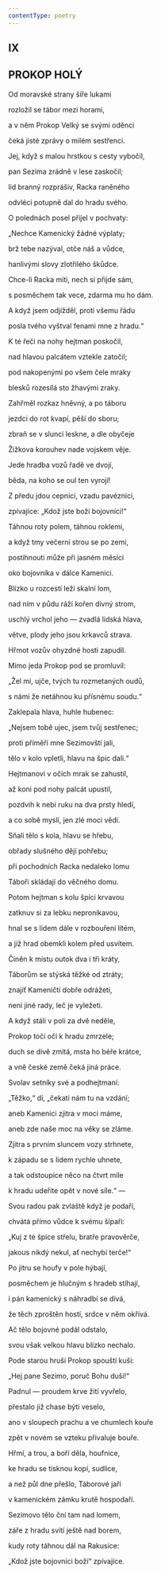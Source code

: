 ```yaml
---
contentType: poetry
---
```


## IX  

## PROKOP HOLÝ

Od moravské strany šíře lukami  

rozložil se tábor mezi horami,

a v něm Prokop Velký se svými oděnci

čeká jisté zprávy o milém sestřenci.

Jej, když s malou hrstkou s cesty vybočil,

pan Sezima zrádně v lese zaskočil;

lid branný rozprášiv, Racka raněného

odvléci potupně dal do hradu svého.

O polednách posel přijel v pochvaty:

„Nechce Kamenický žádné výplaty;

brž tebe nazýval, otče náš a vůdce,

hanlivými slovy zlotřilého škůdce.

Chce-li Racka míti, nech si přijde sám,

s posměchem tak vece, zdarma mu ho dám.

A když jsem odjížděl, proti všemu řádu

posla tvého vyštval fenami mne z hradu.“

K té řeči na nohy hejtman poskočil,

nad hlavou palcátem vztekle zatočil;

pod nakopenými po všem čele mraky

blesků rozesílá sto žhavými zraky.

Zahřměl rozkaz hněvný, a po táboru

jezdci do rot kvapí, pěší do sboru;

zbraň se v slunci leskne, a dle obyčeje

Žižkova korouhev nade vojskem věje.

Jede hradba vozů řadě ve dvojí,

běda, na koho se oul ten vyrojí!

Z předu jdou cepníci, vzadu pavézníci,

zpívajíce: „Kdož jste boží bojovníci!“

Táhnou roty polem, táhnou roklemi,

a když tmy večerní strou se po zemi,

postihnouti může při jasném měsíci

oko bojovníka v dálce Kamenici.

Blízko u rozcestí leží skalní lom,

nad ním v půdu ráží kořen divný strom,

uschlý vrchol jeho — zvadlá lidská hlava,

větve, plody jeho jsou krkavců strava.

Hřmot vozův ohyzdné hosti zapudil.

Mimo jeda Prokop pod se promluvil:

„Žel mi, ujče, tvých tu rozmetaných oudů,

s námi že netáhnou ku přísnému soudu.“

Zaklepala hlava, huhle hubenec:

„Nejsem tobě ujec, jsem tvůj sestřenec;

proti příměří mne Sezimovští jali,

tělo v kolo vpletli, hlavu na špic dali.“

Hejtmanovi v očích mrak se zahustil,

až koni pod nohy palcát upustil,

pozdvih k nebi ruku na dva prsty hledí,

a co sobě myslí, jen zlé moci vědí.

Sňali tělo s kola, hlavu se hřebu,

obřady slušného dějí pohřebu;

při pochodních Racka nedaleko lomu

Táboři skládají do věčného domu.

Potom hejtman s kolu špíci krvavou

zatknuv si za lebku nepronikavou,

hnal se s lidem dále v rozbouření lítém,

a již hrad obemkli kolem před usvítem.

Činěn k místu outok dva i tři kráty,

Táborům se stýská těžké od ztráty;

znajíť Kameničtí dobře odrážeti,

není jiné rady, leč je vyležeti.

A když stáli v poli za dvě neděle,

Prokop točí oči k hradu zmrzele;

duch se divě zmítá, msta ho béře krátce,

a vně české země čeká jiná práce.

Svolav setníky své a podhejtmaní:

„Těžko,“ dí, „čekati nám tu na vzdání;

aneb Kamenici zjitra v moci máme,

aneb zde naše moc na věky se zláme.

Zjitra s prvním sluncem vozy strhnete,

k západu se s lidem rychle uhnete,

a tak odstoupíce něco na čtvrt míle

k hradu udeříte opět v nové síle.“ —

Svou radou pak zvláště když je podaří,

chvátá přímo vůdce k svému šípaři:

„Kuj z té špíce střelu, bratře pravověrče,

jakous nikdý nekul, ať nechybí terče!“

Po jitru se houfy v pole hýbají,

posměchem je hlučným s hradeb stíhají,

i pán kamenický s náhradbí se dívá,

že těch zproštěn hostí, srdce v něm okřívá.

Ač tělo bojovné podál odstalo,

svou však velkou hlavu blízko nechalo.

Pode starou hruší Prokop spouští kuši:

„Hej pane Sezimo, poruč Bohu duši!“

Padnul — proudem krve žití vyvřelo,

přestalo již chase býti veselo,

ano v sloupech prachu a ve chumlech kouře

zpět v novém se vzteku přivaluje bouře.

Hřmí, a trou, a boří děla, houfnice,

ke hradu se tisknou kopí, sudlice,

a než půl dne přešlo, Táborové jaří

v kamenickém zámku krutě hospodaří.

Sezimovo tělo ční tam nad lomem,

záře z hradu svítí ještě nad borem,

kudy roty táhnou dál na Rakusice:

„Kdož jste bojovníci boží“ zpívajíce.

